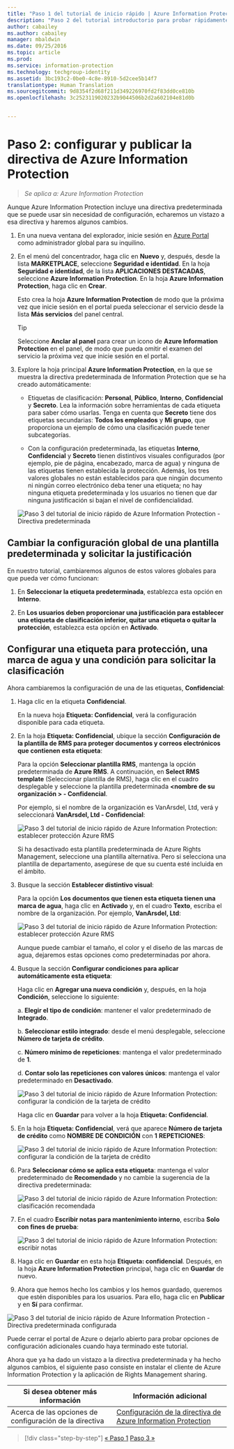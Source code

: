 ```yaml
---
title: "Paso 1 del tutorial de inicio rápido | Azure Information Protection"
description: "Paso 2 del tutorial introductorio para probar rápidamente Microsoft Azure Information Protection para su organización, que debería tardar unos 30 minutos."
author: cabailey
ms.author: cabailey
manager: mbaldwin
ms.date: 09/25/2016
ms.topic: article
ms.prod: 
ms.service: information-protection
ms.technology: techgroup-identity
ms.assetid: 3bc193c2-0be0-4c8e-8910-5d2cee5b14f7
translationtype: Human Translation
ms.sourcegitcommit: 9d8354f2d68f211d349226970fd2f83dd0ce810b
ms.openlocfilehash: 3c2523119020232b9044506b2d2a602104e81d0b


---
```


# <a name="step-2-configure-and-publish-the-azure-information-protection-policy"></a>Paso 2: configurar y publicar la directiva de Azure Information Protection

>*Se aplica a: Azure Information Protection*

Aunque Azure Information Protection incluye una directiva predeterminada que se puede usar sin necesidad de configuración, echaremos un vistazo a esa directiva y haremos algunos cambios.

1. En una nueva ventana del explorador, inicie sesión en [Azure Portal](https://portal.azure.com) como administrador global para su inquilino.

2. En el menú del concentrador, haga clic en **Nuevo** y, después, desde la lista **MARKETPLACE**, seleccione **Seguridad e identidad**. En la hoja **Seguridad e identidad**, de la lista **APLICACIONES DESTACADAS**, seleccione **Azure Information Protection**. En la hoja **Azure Information Protection**, haga clic en **Crear**.

    Esto crea la hoja **Azure Information Protection** de modo que la próxima vez que inicie sesión en el portal pueda seleccionar el servicio desde la lista **Más servicios** del panel central. 

    > [!TIP] 
    > Seleccione **Anclar al panel** para crear un icono de **Azure Information Protection** en el panel, de modo que pueda omitir el examen del servicio la próxima vez que inicie sesión en el portal.

3.  Explore la hoja principal **Azure Information Protection**, en la que se muestra la directiva predeterminada de Information Protection que se ha creado automáticamente:
    
    - Etiquetas de clasificación: **Personal**, **Público**, **Interno**, **Confidencial** y **Secreto**. Lea la información sobre herramientas de cada etiqueta para saber cómo usarlas. Tenga en cuenta que **Secreto** tiene dos etiquetas secundarias: **Todos los empleados** y **Mi grupo**, que proporciona un ejemplo de cómo una clasificación puede tener subcategorías.

    - Con la configuración predeterminada, las etiquetas **Interno**, **Confidencial** y **Secreto** tienen distintivos visuales configurados (por ejemplo, pie de página, encabezado, marca de agua) y ninguna de las etiquetas tienen establecida la protección. Además, los tres valores globales no están establecidos para que ningún documento ni ningún correo electrónico deba tener una etiqueta; no hay ninguna etiqueta predeterminada y los usuarios no tienen que dar ninguna justificación si bajan el nivel de confidencialidad.

    ![Paso 3 del tutorial de inicio rápido de Azure Information Protection - Directiva predeterminada](../media/info-protect-policy.png)

## <a name="changing-the-global-settings-for-a-default-template-and-prompt-for-justification"></a>Cambiar la configuración global de una plantilla predeterminada y solicitar la justificación

En nuestro tutorial, cambiaremos algunos de estos valores globales para que pueda ver cómo funcionan:

1. En **Seleccionar la etiqueta predeterminada**, establezca esta opción en **Interno**.

2. En **Los usuarios deben proporcionar una justificación para establecer una etiqueta de clasificación inferior, quitar una etiqueta o quitar la protección**, establezca esta opción en **Activado**.

## <a name="configuring-a-label-for-protection-a-watermark-and-a-condition-to-prompt-for-classification"></a>Configurar una etiqueta para protección, una marca de agua y una condición para solicitar la clasificación

Ahora cambiaremos la configuración de una de las etiquetas, **Confidencial**:

1. Haga clic en la etiqueta **Confidencial**. 
    
    En la nueva hoja **Etiqueta: Confidencial**, verá la configuración disponible para cada etiqueta. 

2. En la hoja **Etiqueta: Confidencial**, ubique la sección **Configuración de la plantilla de RMS para proteger documentos y correos electrónicos que contienen esta etiqueta**:
    
    Para la opción **Seleccionar plantilla RMS**, mantenga la opción predeterminada de **Azure RMS**. A continuación, en **Select RMS template** (Seleccionar plantilla de RMS), haga clic en el cuadro desplegable y seleccione la plantilla predeterminada **\<nombre de su organización > - Confidencial**. 
    
    Por ejemplo, si el nombre de la organización es VanArsdel, Ltd, verá y seleccionará **VanArsdel, Ltd - Confidencial**: 
    
    ![Paso 3 del tutorial de inicio rápido de Azure Information Protection: establecer protección Azure RMS](../media/step2-select-rms-template.png)
    
    Si ha desactivado esta plantilla predeterminada de Azure Rights Management, seleccione una plantilla alternativa. Pero si selecciona una plantilla de departamento, asegúrese de que su cuenta esté incluida en el ámbito.
    
3. Busque la sección **Establecer distintivo visual**:
    
    Para la opción **Los documentos que tienen esta etiqueta tienen una marca de agua**, haga clic en **Activado** y, en el cuadro **Texto**, escriba el nombre de la organización. Por ejemplo, **VanArsdel, Ltd**: 
    
    ![Paso 3 del tutorial de inicio rápido de Azure Information Protection: establecer protección Azure RMS](../media/step2-configure-watermark.png)
    
    Aunque puede cambiar el tamaño, el color y el diseño de las marcas de agua, dejaremos estas opciones como predeterminadas por ahora.
    
4. Busque la sección **Configurar condiciones para aplicar automáticamente esta etiqueta**:
    
    Haga clic en **Agregar una nueva condición** y, después, en la hoja **Condición**, seleccione lo siguiente:
    
    a. **Elegir el tipo de condición**: mantener el valor predeterminado de **Integrado**.
    
    b. **Seleccionar estilo integrado**: desde el menú desplegable, seleccione **Número de tarjeta de crédito**.
    
    c. **Número mínimo de repeticiones**: mantenga el valor predeterminado de **1**.
    
    d. **Contar solo las repeticiones con valores únicos**: mantenga el valor predeterminado en **Desactivado**.
    
    ![Paso 3 del tutorial de inicio rápido de Azure Information Protection: configurar la condición de la tarjeta de crédito](../media/step2-configure-condition.png)
    
    Haga clic en **Guardar** para volver a la hoja **Etiqueta: Confidencial**.

5. En la hoja **Etiqueta: Confidencial**, verá que aparece **Número de tarjeta de crédito** como **NOMBRE DE CONDICIÓN** con **1** **REPETICIONES**:
    
    ![Paso 3 del tutorial de inicio rápido de Azure Information Protection: configurar la condición de la tarjeta de crédito](../media/step2-see-condition.png)

6. Para **Seleccionar cómo se aplica esta etiqueta**: mantenga el valor predeterminado de **Recomendado** y no cambie la sugerencia de la directiva predeterminada:
    
    ![Paso 3 del tutorial de inicio rápido de Azure Information Protection: clasificación recomendada](../media/step2-keep-recommended.png)

7. En el cuadro **Escribir notas para mantenimiento interno**, escriba **Solo con fines de prueba**:
    
    ![Paso 3 del tutorial de inicio rápido de Azure Information Protection: escribir notas](../media/step2-type-notes.png)

8. Haga clic en **Guardar** en esta hoja **Etiqueta: confidencial**. Después, en la hoja **Azure Information Protection** principal, haga clic en **Guardar** de nuevo.

9. Ahora que hemos hecho los cambios y los hemos guardado, queremos que estén disponibles para los usuarios. Para ello, haga clic en **Publicar** y en **Sí** para confirmar.

![Paso 3 del tutorial de inicio rápido de Azure Information Protection - Directiva predeterminada configurada](../media/info-protect-policy-configured.png)

Puede cerrar el portal de Azure o dejarlo abierto para probar opciones de configuración adicionales cuando haya terminado este tutorial.

Ahora que ya ha dado un vistazo a la directiva predeterminada y ha hecho algunos cambios, el siguiente paso consiste en instalar el cliente de Azure Information Protection y la aplicación de Rights Management sharing.

|Si desea obtener más información|Información adicional|
|--------------------------------|--------------------------|
|Acerca de las opciones de configuración de la directiva|[Configuración de la directiva de Azure Information Protection](../deploy-use/configure-policy.md)|


>[!div class="step-by-step"]
[&#171; Paso 1](infoprotect-tutorial-step1.md)
[Paso 3 &#187;](infoprotect-tutorial-step3.md)


<!--HONumber=Nov16_HO2-->


